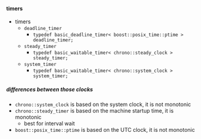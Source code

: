 #### timers
* timers
    * `deadline_timer`
        * `typedef basic_deadline_timer< boost::posix_time::ptime > deadline_timer;`
    * `steady_timer`
        * `typedef basic_waitable_timer< chrono::steady_clock > steady_timer;`
    * `system_timer`
        * `typedef basic_waitable_timer< chrono::system_clock > system_timer;`

##### differences between those clocks
* `chrono::system_clock` is based on the system clock, it is not monotonic
* `chrono::steady_timer` is based on the machine startup time, it is monotonic
    * best for interval wait
* `boost::posix_time::ptime` is based on the UTC clock, it is not monotonic
